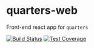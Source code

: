 # quarters-web

Front-end react app for `quarters`

[![Build Status](https://travis-ci.org/quartersapp/quarters-web.svg?branch=master)](https://travis-ci.org/quartersapp/quarters-web) [![Test Coverage](https://codeclimate.com/github/quartersapp/quarters-web/badges/coverage.svg)](https://codeclimate.com/github/quartersapp/quarters-web/coverage)
